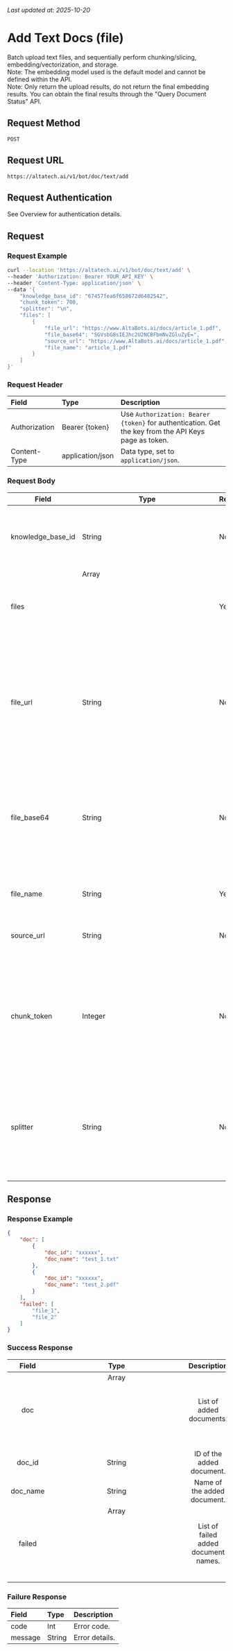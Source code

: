_Last updated at: 2025-10-20_

# **Add Text Docs (file)**

Batch upload text files, and sequentially perform chunking/slicing, embedding/vectorization, and storage.  
Note: The embedding model used is the default model and cannot be defined within the API.  
Note: Only return the upload results, do not return the final embedding results. You can obtain the final results through the "Query Document Status" API.

## **Request Method**

`POST`

## **Request URL**

`https://altatech.ai/v1/bot/doc/text/add`

## **Request Authentication**

See Overview for authentication details.

## **Request**

### **Request Example**

```bash
curl --location 'https://altatech.ai/v1/bot/doc/text/add' \
--header 'Authorization: Bearer YOUR_API_KEY' \
--header 'Content-Type: application/json' \
--data '{
    "knowledge_base_id": "67457fea6f658672d6482542",
    "chunk_token": 700,
    "splitter": "\n",
    "files": [
        {
            "file_url": "https://www.AltaBots.ai/docs/article_1.pdf",
            "file_base64": "SGVsbG8sIEJhc2U2NCBFbmNvZGluZyE=",
            "source_url": "https://www.AltaBots.ai/docs/article_1.pdf",
            "file_name": "article_1.pdf"
        }
    ]
}'
```

### **Request Header**

| Field | Type | Description |
| :---- | :---- | :---- |
| Authorization | Bearer {token} | Use `Authorization: Bearer {token}` for authentication. Get the key from the API Keys page as token. |
| Content-Type | application/json | Data type, set to `application/json`. |

### **Request Body**

| Field | Type | Required | Description |
| ----- | ----- | ----- | ----- |
| knowledge_base_id | String | No | The target knowledge base to which the document is added. If not filled, it defaults to the "Default" knowledge base. |
| files | Array<Object> | Yes | List of documents to be added. Supports adding up to 20 documents simultaneously. |
| file_url | String | No | The URL of the document to be added. Supported formats: pdf/txt/md/doc/docx. Maximum size for PDF is 30MB, and for other formats, it is 10MB. Note: Either URL or base64 must be provided. If both are provided, base64 takes precedence. |
| file_base64 | String | No | The base64 of the document to be added. Supported formats: pdf/txt/md/doc/docx. Maximum size for PDF is 30MB, and for other formats, it is 10MB. Note: Either URL or base64 must be provided. If both are provided, base64 takes precedence. |
| file_name | String | Yes | The name of the document to be added. 1-200 characters. |
| source_url | String | No | The source URL of the document to be added. Must comply with URL format specifications. |
| chunk_token | Integer | No | The maximum number of tokens for a single knowledge chunk during chunking. Default value is 600. Range is 1-1000. Note: Either maximum token count or delimiter must be provided. If both are provided, delimiter takes precedence. |
| splitter | String | No | The delimiter used during chunking. Default is empty. You can use "\n" as a line break delimiter. Note: Either maximum token count or delimiter must be provided. If both are provided, delimiter takes precedence. |

## **Response**

### **Response Example**

```json
{
    "doc": [
        {
            "doc_id": "xxxxxx",
            "doc_name": "test_1.txt"
        },
        {
            "doc_id": "xxxxxx",
            "doc_name": "test_2.pdf"
        }
    ],
    "failed": [
        "file_1",
        "file_2"
    ]
}
```

### **Success Response**

| Field | Type | Description |
| :---: | :---: | :---: |
| doc | Array<Object> | List of added documents. |
| doc_id | String | ID of the added document. |
| doc_name | String | Name of the added document. |
| failed | Array<Object> | List of failed added document names. |

### **Failure Response**

| Field | Type | Description |
| :---- | :---- | :---- |
| code | Int | Error code. |
| message | String | Error details. |
